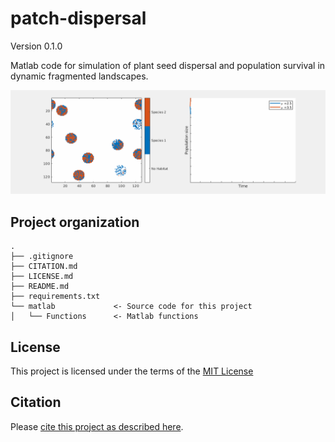 # patch-dispersal

Version 0.1.0

Matlab code for simulation of plant seed dispersal and population survival in dynamic fragmented landscapes.

![example run](https://github.com/jelletreep/patch-dispersal/blob/master/example.gif)

## Project organization

```
.
├── .gitignore
├── CITATION.md
├── LICENSE.md
├── README.md
├── requirements.txt
└── matlab             <- Source code for this project
│   └── Functions      <- Matlab functions
```


## License

This project is licensed under the terms of the [MIT License](/LICENSE.md)

## Citation

Please [cite this project as described here](/CITATION.md).
